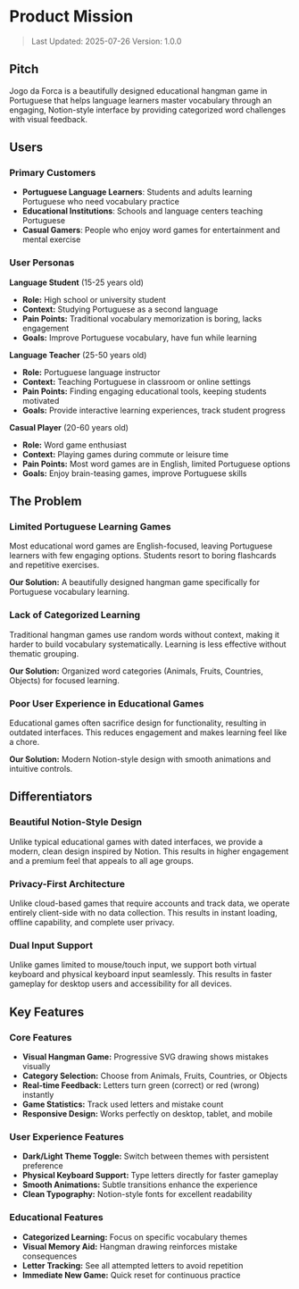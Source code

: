 # Product Mission

> Last Updated: 2025-07-26
> Version: 1.0.0

## Pitch

Jogo da Forca is a beautifully designed educational hangman game in Portuguese that helps language learners master vocabulary through an engaging, Notion-style interface by providing categorized word challenges with visual feedback.

## Users

### Primary Customers

- **Portuguese Language Learners**: Students and adults learning Portuguese who need vocabulary practice
- **Educational Institutions**: Schools and language centers teaching Portuguese
- **Casual Gamers**: People who enjoy word games for entertainment and mental exercise

### User Personas

**Language Student** (15-25 years old)
- **Role:** High school or university student
- **Context:** Studying Portuguese as a second language
- **Pain Points:** Traditional vocabulary memorization is boring, lacks engagement
- **Goals:** Improve Portuguese vocabulary, have fun while learning

**Language Teacher** (25-50 years old)
- **Role:** Portuguese language instructor
- **Context:** Teaching Portuguese in classroom or online settings
- **Pain Points:** Finding engaging educational tools, keeping students motivated
- **Goals:** Provide interactive learning experiences, track student progress

**Casual Player** (20-60 years old)
- **Role:** Word game enthusiast
- **Context:** Playing games during commute or leisure time
- **Pain Points:** Most word games are in English, limited Portuguese options
- **Goals:** Enjoy brain-teasing games, improve Portuguese skills

## The Problem

### Limited Portuguese Learning Games

Most educational word games are English-focused, leaving Portuguese learners with few engaging options. Students resort to boring flashcards and repetitive exercises.

**Our Solution:** A beautifully designed hangman game specifically for Portuguese vocabulary learning.

### Lack of Categorized Learning

Traditional hangman games use random words without context, making it harder to build vocabulary systematically. Learning is less effective without thematic grouping.

**Our Solution:** Organized word categories (Animals, Fruits, Countries, Objects) for focused learning.

### Poor User Experience in Educational Games

Educational games often sacrifice design for functionality, resulting in outdated interfaces. This reduces engagement and makes learning feel like a chore.

**Our Solution:** Modern Notion-style design with smooth animations and intuitive controls.

## Differentiators

### Beautiful Notion-Style Design

Unlike typical educational games with dated interfaces, we provide a modern, clean design inspired by Notion. This results in higher engagement and a premium feel that appeals to all age groups.

### Privacy-First Architecture

Unlike cloud-based games that require accounts and track data, we operate entirely client-side with no data collection. This results in instant loading, offline capability, and complete user privacy.

### Dual Input Support

Unlike games limited to mouse/touch input, we support both virtual keyboard and physical keyboard input seamlessly. This results in faster gameplay for desktop users and accessibility for all devices.

## Key Features

### Core Features

- **Visual Hangman Game:** Progressive SVG drawing shows mistakes visually
- **Category Selection:** Choose from Animals, Fruits, Countries, or Objects
- **Real-time Feedback:** Letters turn green (correct) or red (wrong) instantly
- **Game Statistics:** Track used letters and mistake count
- **Responsive Design:** Works perfectly on desktop, tablet, and mobile

### User Experience Features

- **Dark/Light Theme Toggle:** Switch between themes with persistent preference
- **Physical Keyboard Support:** Type letters directly for faster gameplay
- **Smooth Animations:** Subtle transitions enhance the experience
- **Clean Typography:** Notion-style fonts for excellent readability

### Educational Features

- **Categorized Learning:** Focus on specific vocabulary themes
- **Visual Memory Aid:** Hangman drawing reinforces mistake consequences
- **Letter Tracking:** See all attempted letters to avoid repetition
- **Immediate New Game:** Quick reset for continuous practice